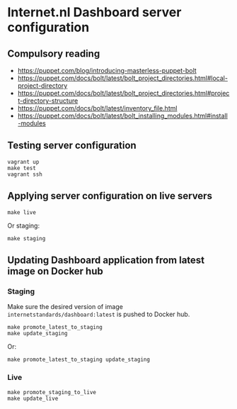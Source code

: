 # Internet.nl Dashboard server configuration

## Compulsory reading

- https://puppet.com/blog/introducing-masterless-puppet-bolt
- https://puppet.com/docs/bolt/latest/bolt_project_directories.html#local-project-directory
- https://puppet.com/docs/bolt/latest/bolt_project_directories.html#project-directory-structure
- https://puppet.com/docs/bolt/latest/inventory_file.html
- https://puppet.com/docs/bolt/latest/bolt_installing_modules.html#install-modules

## Testing server configuration

    vagrant up
    make test
    vagrant ssh

## Applying server configuration on live servers

    make live

Or staging:

    make staging

## Updating Dashboard application from latest image on Docker hub

### Staging

Make sure the desired version of image `internetstandards/dashboard:latest` is pushed to Docker hub.

    make promote_latest_to_staging
    make update_staging

Or:

    make promote_latest_to_staging update_staging

### Live

    make promote_staging_to_live
    make update_live
